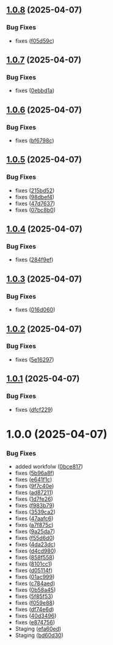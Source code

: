 ## [1.0.8](https://github.com/kranthisai-1/next-deploy/compare/v1.0.7...v1.0.8) (2025-04-07)


### Bug Fixes

* fixes ([f05d59c](https://github.com/kranthisai-1/next-deploy/commit/f05d59c76b551357f62d6a10f862430e53dc8403))

## [1.0.7](https://github.com/kranthisai-1/next-deploy/compare/v1.0.6...v1.0.7) (2025-04-07)


### Bug Fixes

* fixes ([0ebbd1a](https://github.com/kranthisai-1/next-deploy/commit/0ebbd1a6000920e6744358b8ac10d77f8b47b84f))

## [1.0.6](https://github.com/kranthisai-1/next-deploy/compare/v1.0.5...v1.0.6) (2025-04-07)


### Bug Fixes

* fixes ([bf6798c](https://github.com/kranthisai-1/next-deploy/commit/bf6798ccf55ee392db2efeaa2bfceedbbb2c495c))

## [1.0.5](https://github.com/kranthisai-1/next-deploy/compare/v1.0.4...v1.0.5) (2025-04-07)


### Bug Fixes

* fixes ([215bd52](https://github.com/kranthisai-1/next-deploy/commit/215bd5216a1fb21fd1d0b6a6659861e03402f211))
* fixes ([98dbef4](https://github.com/kranthisai-1/next-deploy/commit/98dbef467f1d750515bd44ca743abf2c4c31a0e4))
* fixes ([47d7637](https://github.com/kranthisai-1/next-deploy/commit/47d7637e25a1b8a6a9e29ac5aeced14d13728a12))
* fixes ([07bc8b0](https://github.com/kranthisai-1/next-deploy/commit/07bc8b0543d0e57cc39450d313a0af3aeef3493d))

## [1.0.4](https://github.com/kranthisai-1/next-deploy/compare/v1.0.3...v1.0.4) (2025-04-07)


### Bug Fixes

* fixes ([284f9ef](https://github.com/kranthisai-1/next-deploy/commit/284f9ef8f7260d58c0270444e98f96b166829a4e))

## [1.0.3](https://github.com/kranthisai-1/next-deploy/compare/v1.0.2...v1.0.3) (2025-04-07)


### Bug Fixes

* fixes ([016d060](https://github.com/kranthisai-1/next-deploy/commit/016d060b4f0ec11c11c5ca7a64c7d776280c6be2))

## [1.0.2](https://github.com/kranthisai-1/next-deploy/compare/v1.0.1...v1.0.2) (2025-04-07)


### Bug Fixes

* fixes ([5e16297](https://github.com/kranthisai-1/next-deploy/commit/5e1629776a5fc4a9bb99f878accda7426deaf740))

## [1.0.1](https://github.com/kranthisai-1/next-deploy/compare/v1.0.0...v1.0.1) (2025-04-07)


### Bug Fixes

* fixes ([dfcf229](https://github.com/kranthisai-1/next-deploy/commit/dfcf229f80621a4ccab1a07890c41d3e768671aa))

# 1.0.0 (2025-04-07)


### Bug Fixes

* added workfolw ([0bce817](https://github.com/kranthisai-1/next-deploy/commit/0bce81777bd650484a643bf7cf578b42880245ca))
* fixes ([5b96a8f](https://github.com/kranthisai-1/next-deploy/commit/5b96a8fe6bee195df056ea93a9dc4d5a37648771))
* fixes ([e641f1c](https://github.com/kranthisai-1/next-deploy/commit/e641f1cabd96d7531b368b9edfff7dc166fefeaf))
* fixes ([9f7c40e](https://github.com/kranthisai-1/next-deploy/commit/9f7c40e65637eb82e9a50395bb450482631b2b99))
* fixes ([ad87211](https://github.com/kranthisai-1/next-deploy/commit/ad87211ef54f5b05f6600e91f4bd8bf6cab38d9c))
* fixes ([1d7fe26](https://github.com/kranthisai-1/next-deploy/commit/1d7fe269091ccb4e5cbccd0dc2b1a6f821eb7d69))
* fixes ([f983b79](https://github.com/kranthisai-1/next-deploy/commit/f983b7936a4d2cd90e9631641edc8e1910e66982))
* fixes ([3539ca2](https://github.com/kranthisai-1/next-deploy/commit/3539ca24f3e74dc5548585f632a1c1c4361839b4))
* fixes ([47aafc6](https://github.com/kranthisai-1/next-deploy/commit/47aafc6fa74ce73677bbbfd7bf0bad0a046d253e))
* fixes ([a7f875c](https://github.com/kranthisai-1/next-deploy/commit/a7f875cdc176bfd2a429a590b65b867fe67a9aa0))
* fixes ([9a25da7](https://github.com/kranthisai-1/next-deploy/commit/9a25da736a28077ebd18b50df950d30708cf010f))
* fixes ([f55d6d0](https://github.com/kranthisai-1/next-deploy/commit/f55d6d08b5f890efdc3209b331253e08135f3d35))
* fixes ([4da23dc](https://github.com/kranthisai-1/next-deploy/commit/4da23dcfa40e3d1369f21bafab9a05d122220e94))
* fixes ([d4cd980](https://github.com/kranthisai-1/next-deploy/commit/d4cd9801623a772d2e8ddf7c2f0f85a8eeec82aa))
* fixes ([858f558](https://github.com/kranthisai-1/next-deploy/commit/858f558d2ba3347b8448af11018f294baf71fe5a))
* fixes ([8101cc1](https://github.com/kranthisai-1/next-deploy/commit/8101cc16c3ca1f71a5b1ab75b11669a60e6c664b))
* fixes ([d05114f](https://github.com/kranthisai-1/next-deploy/commit/d05114fca4c3166b8a9b892caaed338db2cd5a72))
* fixes ([01ac999](https://github.com/kranthisai-1/next-deploy/commit/01ac999bdf1e9f82b5e6c3cd506862ce52dc9780))
* fixes ([c784aed](https://github.com/kranthisai-1/next-deploy/commit/c784aede6a5683ee49609ab1b5eb56d927261379))
* fixes ([0b58a45](https://github.com/kranthisai-1/next-deploy/commit/0b58a45027798028529236c913cf0b777ed63852))
* fixes ([5f85f53](https://github.com/kranthisai-1/next-deploy/commit/5f85f537588974c08d8e8d6989669ebfde80c217))
* fixes ([f059e88](https://github.com/kranthisai-1/next-deploy/commit/f059e8895c3e7e9b51c488fcea337c47b893b536))
* fixes ([df74e6d](https://github.com/kranthisai-1/next-deploy/commit/df74e6d58972760bf2fce5b592cd97ed0f6cb39d))
* fixes ([40d3496](https://github.com/kranthisai-1/next-deploy/commit/40d34960f57776dc9ace37e582d61ce21929a816))
* fixes ([e874756](https://github.com/kranthisai-1/next-deploy/commit/e874756f4d870fca07b22dd292eabdef8901e5cc))
* Staging ([efa60ed](https://github.com/kranthisai-1/next-deploy/commit/efa60ed0d692f3ce1559a72f114c5cc1e8441c36))
* Staging ([bd60d30](https://github.com/kranthisai-1/next-deploy/commit/bd60d30c84c1a1339ee90d0bf6c01cd6d57545cc))
